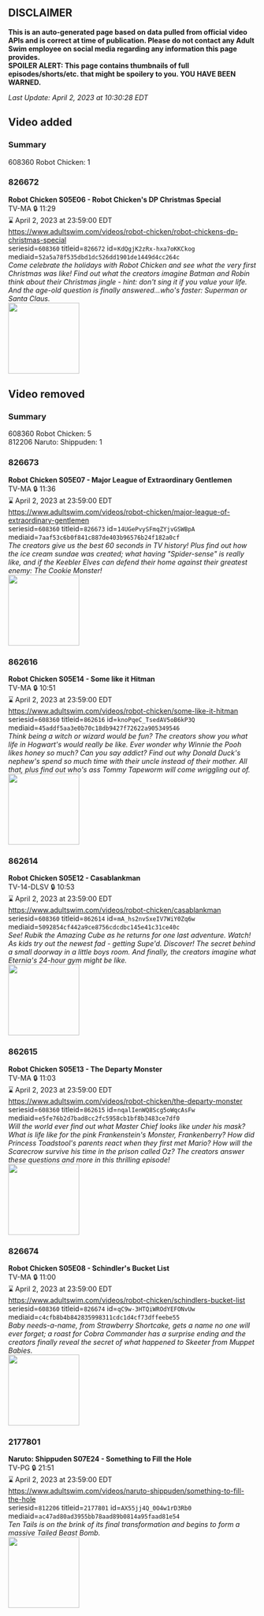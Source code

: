 ## DISCLAIMER
**This is an auto-generated page based on data pulled from official video APIs and is correct at time of publication. Please do not contact any Adult Swim employee on social media regarding any information this page provides.**  
**SPOILER ALERT: This page contains thumbnails of full episodes/shorts/etc. that might be spoilery to you. YOU HAVE BEEN WARNED.**  

_Last Update: April 2, 2023 at 10:30:28 EDT_
## Video added
### Summary
608360 Robot Chicken: 1  
### 826672
**Robot Chicken S05E06 - Robot Chicken's DP Christmas Special**  
TV-MA 🔒 11:29  
⌛ April 2, 2023 at 23:59:00 EDT  
https://www.adultswim.com/videos/robot-chicken/robot-chickens-dp-christmas-special  
seriesid=`608360` titleid=`826672` id=`KdQgjK2zRx-hxa7oKKCkog` mediaid=`52a5a78f535dbd1dc526dd1901de1449d4cc264c`  
_Come celebrate the holidays with Robot Chicken and see what the very first Christmas was like! Find out what the creators imagine Batman and Robin think about their Christmas jingle - hint: don't sing it if you value your life. And the age-old question is finally answered...who's faster: Superman or Santa Claus._  
<a href="https://media.cdn.adultswim.com/uploads/20200406/thumbnails/2_20461148192-robotchicken_086_BIM.jpg"><img src="https://media.cdn.adultswim.com/uploads/20200406/thumbnails/2_20461148192-robotchicken_086_BIM.jpg" height="144px" /></a>
## Video removed
### Summary
608360 Robot Chicken: 5  
812206 Naruto: Shippuden: 1  
### 826673
**Robot Chicken S05E07 - Major League of Extraordinary Gentlemen**  
TV-MA 🔒 11:36  
⌛ April 2, 2023 at 23:59:00 EDT  
https://www.adultswim.com/videos/robot-chicken/major-league-of-extraordinary-gentlemen  
seriesid=`608360` titleid=`826673` id=`14UGePvySFmqZYjvGSWBpA` mediaid=`7aaf53c6b0f841c887de403b96576b24f182a0cf`  
_The creators give us the best 60 seconds in TV history! Plus find out how the ice cream sundae was created; what having "Spider-sense" is really like, and if the Keebler Elves can defend their home against their greatest enemy: The Cookie Monster!_  
<a href="https://media.cdn.adultswim.com/uploads/20200406/thumbnails/2_20461134582-robotchicken_087_BIM.jpg"><img src="https://media.cdn.adultswim.com/uploads/20200406/thumbnails/2_20461134582-robotchicken_087_BIM.jpg" height="144px" /></a>
### 862616
**Robot Chicken S05E14 - Some like it Hitman**  
TV-MA 🔒 10:51  
⌛ April 2, 2023 at 23:59:00 EDT  
https://www.adultswim.com/videos/robot-chicken/some-like-it-hitman  
seriesid=`608360` titleid=`862616` id=`knoPqeC_TsedAV5oB6kP3Q` mediaid=`45addf5aa3e0b70c18db9427f72622a905349546`  
_Think being a witch or wizard would be fun? The creators show you what life in Hogwart's would really be like. Ever wonder why Winnie the Pooh likes honey so much? Can you say addict? Find out why Donald Duck's nephew's spend so much time with their uncle instead of their mother. All that, plus find out who's ass Tommy Tapeworm will come wriggling out of._  
<a href="https://media.cdn.adultswim.com/uploads/20200406/thumbnails/2_2046113276-robotchicken_094_BIM.jpg"><img src="https://media.cdn.adultswim.com/uploads/20200406/thumbnails/2_2046113276-robotchicken_094_BIM.jpg" height="144px" /></a>
### 862614
**Robot Chicken S05E12 - Casablankman**  
TV-14-DLSV 🔒 10:53  
⌛ April 2, 2023 at 23:59:00 EDT  
https://www.adultswim.com/videos/robot-chicken/casablankman  
seriesid=`608360` titleid=`862614` id=`mA_hs2nvSxeIV7WiY0Zq6w` mediaid=`5092854cf442a9ce8756cdcdbc145e41c31ce40c`  
_See! Rubik the Amazing Cube as he returns for one last adventure. Watch! As kids try out the newest fad - getting Supe'd. Discover! The secret behind a small doorway in a little boys room. And finally, the creators imagine what Eternia's 24-hour gym might be like._  
<a href="https://media.cdn.adultswim.com/uploads/20200406/thumbnails/2_20461131319-robotchicken_092_BIM.jpg"><img src="https://media.cdn.adultswim.com/uploads/20200406/thumbnails/2_20461131319-robotchicken_092_BIM.jpg" height="144px" /></a>
### 862615
**Robot Chicken S05E13 - The Departy Monster**  
TV-MA 🔒 11:03  
⌛ April 2, 2023 at 23:59:00 EDT  
https://www.adultswim.com/videos/robot-chicken/the-departy-monster  
seriesid=`608360` titleid=`862615` id=`nqalIenWQ8Scg5oWqcAsFw` mediaid=`e5fe76b2d7bad8cc2fc5958cb1bf8b3483ce7df0`  
_Will the world ever find out what Master Chief looks like under his mask? What is life like for the pink Frankenstein's Monster, Frankenberry? How did Princess Toadstool's parents react when they first met Mario? How will the Scarecrow survive his time in the prison called Oz? The creators answer these questions and more in this thrilling episode!_  
<a href="https://media.cdn.adultswim.com/uploads/20200406/thumbnails/2_20461149278-robotchicken_093_BIM.jpg"><img src="https://media.cdn.adultswim.com/uploads/20200406/thumbnails/2_20461149278-robotchicken_093_BIM.jpg" height="144px" /></a>
### 826674
**Robot Chicken S05E08 - Schindler's Bucket List**  
TV-MA 🔒 11:00  
⌛ April 2, 2023 at 23:59:00 EDT  
https://www.adultswim.com/videos/robot-chicken/schindlers-bucket-list  
seriesid=`608360` titleid=`826674` id=`qC9w-3HTQiWROdYEFONvUw` mediaid=`c4cfb8b4b842835998311cdc1d4cf73dffeebe55`  
_Baby needs-a-name, from Strawberry Shortcake, gets a name no one will ever forget; a roast for Cobra Commander has a surprise ending and the creators finally reveal the secret of what happened to Skeeter from Muppet Babies._  
<a href="https://media.cdn.adultswim.com/uploads/20200406/thumbnails/2_20461128571-robotchicken_088_BIM.jpg"><img src="https://media.cdn.adultswim.com/uploads/20200406/thumbnails/2_20461128571-robotchicken_088_BIM.jpg" height="144px" /></a>
### 2177801
**Naruto: Shippuden S07E24 - Something to Fill the Hole**  
TV-PG 🔒 21:51  
⌛ April 2, 2023 at 23:59:00 EDT  
https://www.adultswim.com/videos/naruto-shippuden/something-to-fill-the-hole  
seriesid=`812206` titleid=`2177801` id=`AX55jj4Q_0O4w1rD3Rb0` mediaid=`ac47ad80ad3955bb78aad89b0814a95faad81e54`  
_Ten Tails is on the brink of its final transformation and begins to form a massive Tailed Beast Bomb._  
<a href="https://media.cdn.adultswim.com/uploads/20220120/thumbnails/2_221201714197-NarutoShippuden_372_SomethingToFillTheHole.png"><img src="https://media.cdn.adultswim.com/uploads/20220120/thumbnails/2_221201714197-NarutoShippuden_372_SomethingToFillTheHole.png" height="144px" /></a>
